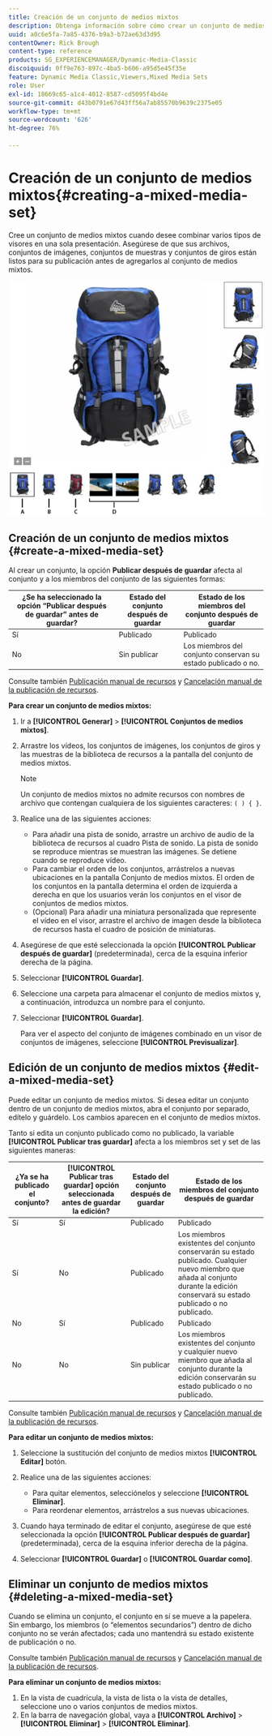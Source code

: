 ```yaml
---
title: Creación de un conjunto de medios mixtos
description: Obtenga información sobre cómo crear un conjunto de medios mixtos en Adobe Dynamic Media Classic.
uuid: a0c6e5fa-7a85-4376-b9a3-b72ae63d3d95
contentOwner: Rick Brough
content-type: reference
products: SG_EXPERIENCEMANAGER/Dynamic-Media-Classic
discoiquuid: 0ff9e763-897c-4ba5-b606-a95d5e45f35e
feature: Dynamic Media Classic,Viewers,Mixed Media Sets
role: User
exl-id: 18669c65-a1c4-4012-8587-cd5095f4bd4e
source-git-commit: d43b0791e67d43ff56a7ab85570b9639c2375e05
workflow-type: tm+mt
source-wordcount: '626'
ht-degree: 76%

---
```


# Creación de un conjunto de medios mixtos{#creating-a-mixed-media-set}

Cree un conjunto de medios mixtos cuando desee combinar varios tipos de visores en una sola presentación. Asegúrese de que sus archivos, conjuntos de imágenes, conjuntos de muestras y conjuntos de giros están listos para su publicación antes de agregarlos al conjunto de medios mixtos.

![Conjunto de medios mixtos](/help/assets/mm_mixed_media_set.png)

## Creación de un conjunto de medios mixtos {#create-a-mixed-media-set}

Al crear un conjunto, la opción **Publicar después de guardar** afecta al conjunto y a los miembros del conjunto de las siguientes formas:

| ¿Se ha seleccionado la opción “Publicar después de guardar” antes de guardar? | Estado del conjunto después de guardar | Estado de los miembros del conjunto después de guardar |
| --- | --- | --- |
| Sí | Publicado | Publicado |
| No | Sin publicar | Los miembros del conjunto conservan su estado publicado o no. |

Consulte también [Publicación manual de recursos](publishing-files.md#manually_publishing_assets) y [Cancelación manual de la publicación de recursos](publishing-files.md#manually_unpublishing_assets).

**Para crear un conjunto de medios mixtos:**

1. Ir a **[!UICONTROL Generar]** > **[!UICONTROL Conjuntos de medios mixtos]**.
1. Arrastre los vídeos, los conjuntos de imágenes, los conjuntos de giros y las muestras de la biblioteca de recursos a la pantalla del conjunto de medios mixtos.

   >[!NOTE]
   >
   >Un conjunto de medios mixtos no admite recursos con nombres de archivo que contengan cualquiera de los siguientes caracteres: `( ) { }`.

1. Realice una de las siguientes acciones:

   * Para añadir una pista de sonido, arrastre un archivo de audio de la biblioteca de recursos al cuadro Pista de sonido. La pista de sonido se reproduce mientras se muestran las imágenes. Se detiene cuando se reproduce vídeo.
   * Para cambiar el orden de los conjuntos, arrástrelos a nuevas ubicaciones en la pantalla Conjunto de medios mixtos. El orden de los conjuntos en la pantalla determina el orden de izquierda a derecha en que los usuarios verán los conjuntos en el visor de conjuntos de medios mixtos.
   * (Opcional) Para añadir una miniatura personalizada que represente el vídeo en el visor, arrastre el archivo de imagen desde la biblioteca de recursos hasta el cuadro de posición de miniaturas.

1. Asegúrese de que esté seleccionada la opción **[!UICONTROL Publicar después de guardar]** (predeterminada), cerca de la esquina inferior derecha de la página.
1. Seleccionar **[!UICONTROL Guardar]**.
1. Seleccione una carpeta para almacenar el conjunto de medios mixtos y, a continuación, introduzca un nombre para el conjunto.
1. Seleccionar **[!UICONTROL Guardar]**.

   Para ver el aspecto del conjunto de imágenes combinado en un visor de conjuntos de imágenes, seleccione **[!UICONTROL Previsualizar]**.

## Edición de un conjunto de medios mixtos {#edit-a-mixed-media-set}

Puede editar un conjunto de medios mixtos. Si desea editar un conjunto dentro de un conjunto de medios mixtos, abra el conjunto por separado, edítelo y guárdelo. Los cambios aparecen en el conjunto de medios mixtos.

Tanto si edita un conjunto publicado como no publicado, la variable **[!UICONTROL Publicar tras guardar]** afecta a los miembros set y set de las siguientes maneras:

| ¿Ya se ha publicado el conjunto? | **[!UICONTROL Publicar tras guardar]** opción seleccionada antes de guardar la edición? | Estado del conjunto después de guardar | Estado de los miembros del conjunto después de guardar |
| --- |--- |--- |--- |
| Sí | Sí | Publicado | Publicado |
| Sí | No | Publicado | Los miembros existentes del conjunto conservarán su estado publicado. Cualquier nuevo miembro que añada al conjunto durante la edición conservará su estado publicado o no publicado. |
| No | Sí | Publicado | Publicado |
| No | No | Sin publicar | Los miembros existentes del conjunto y cualquier nuevo miembro que añada al conjunto durante la edición conservarán su estado publicado o no publicado. |

Consulte también [Publicación manual de recursos](publishing-files.md#manually_publishing_assets) y [Cancelación manual de la publicación de recursos](publishing-files.md#manually_unpublishing_assets).

**Para editar un conjunto de medios mixtos:**

1. Seleccione la sustitución del conjunto de medios mixtos **[!UICONTROL Editar]** botón.
1. Realice una de las siguientes acciones:

   * Para quitar elementos, selecciónelos y seleccione **[!UICONTROL Eliminar]**.
   * Para reordenar elementos, arrástrelos a sus nuevas ubicaciones.

1. Cuando haya terminado de editar el conjunto, asegúrese de que esté seleccionada la opción **[!UICONTROL Publicar después de guardar]** (predeterminada), cerca de la esquina inferior derecha de la página.
1. Seleccionar **[!UICONTROL Guardar]** o **[!UICONTROL Guardar como]**.

## Eliminar un conjunto de medios mixtos {#deleting-a-mixed-media-set}

Cuando se elimina un conjunto, el conjunto en sí se mueve a la papelera. Sin embargo, los miembros (o “elementos secundarios”) dentro de dicho conjunto no se verán afectados; cada uno mantendrá su estado existente de publicación o no.

Consulte también [Publicación manual de recursos](publishing-files.md#manually_publishing_assets) y [Cancelación manual de la publicación de recursos](publishing-files.md#manually_unpublishing_assets).

**Para eliminar un conjunto de medios mixtos:**

1. En la vista de cuadrícula, la vista de lista o la vista de detalles, seleccione uno o varios conjuntos de medios mixtos.
1. En la barra de navegación global, vaya a **[!UICONTROL Archivo]** > **[!UICONTROL Eliminar]** > **[!UICONTROL Eliminar]**.
